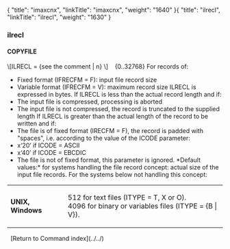 {
    "title": "imaxcnx",
    "linkTitle": "imaxcnx",
    "weight": "1640"
}{
"title": "ilrecl",
"linkTitle": "ilrecl",
"weight": "1630"
}<span id="ilrecl"></span>
### ilrecl
#### COPYFILE
\\\[ILRECL = {see the comment
| n} \\\]   
{0..32768}
For records of:
- Fixed format (IFRECFM = F): input file record
size
- Variable format (IFRECFM = V): maximum record
size
ILRECL is expressed in bytes.
If ILRECL is less than the actual record length and if:
- The input file is compressed, processing is aborted
- The input file is not compressed, the record is
truncated to the supplied length
If ILRECL is greater than the actual length of the record to be written
and if:
- The file is of fixed format (IRECFM = F), the
record is padded with "spaces", i.e. according to the value
of the ICODE parameter:
- x‘20’ if ICODE = ASCII
- x‘40’ if ICODE = EBCDIC
- The file is not of fixed format, this parameter
is ignored.
\*Default values:\* for systems handling
the file record concept: actual size of the input file records.
For the systems below not handling this concept:

<table>
         
         
         
   
   <tbody>
      <tr>
         <td><p><strong>UNIX, Windows</strong></p>         </td>
         <td><p>512 for text files (ITYPE = T, X or O).<br />
4096 for binary or variables files (ITYPE = {B | V}).</p>         </td>
      </tr>
   </tbody>
</table>

 
\[Return to Command index\](../../)
